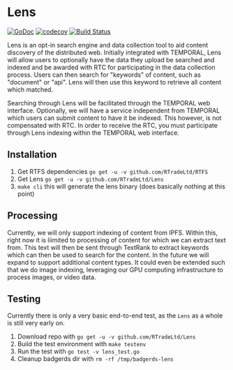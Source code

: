# Lens

[![GoDoc](https://godoc.org/github.com/RTradeLtd/Lens?status.svg)](https://godoc.org/github.com/RTradeLtd/Lens) [![codecov](https://codecov.io/gh/RTradeLtd/Lens/branch/master/graph/badge.svg)](https://codecov.io/gh/RTradeLtd/Lens) [![Build Status](https://travis-ci.com/RTradeLtd/Lens.svg?branch=master)](https://travis-ci.com/RTradeLtd/Lens)

Lens is an opt-in search engine and data collection tool to aid content discovery of the distributed web. Initially integrated with TEMPORAL, Lens will allow users to optionally have the data they upload be searched and indexed and be awarded with RTC for participating in the data collection process. Users can then search for "keywords" of content, such as "document" or "api". Lens will then use this keyword to retrieve all content which matched.

Searching through Lens will be facilitated through the TEMPORAL web interface. Optionally, we will have a service independent from TEMPORAL which users can submit content to have it be indexed. This however, is not compensated with RTC. In order to receive the RTC, you must participate through Lens indexing within the TEMPORAL web interface.

## Installation

1) Get RTFS dependencies `go get -u -v github.com/RTradeLtd/RTFS`
2) Get Lens `go get -u -v github.com/RTradeLtd/Lens`
3) `make cli` this will generate the lens binary (does basically nothing at this point)

## Processing

Currently, we will only support indexing of content from IPFS. Within this, right now it is liimited to processing of content for which we can extract text from. This text will then be sent through TextRank to extract keywords which can then be used to search for the content. In the future we will expand to support additional content types. It could even be extended such that we do image indexing, leveraging our GPU computing infrastructure to process images, or video data.

## Testing

Currently there is only a very basic end-to-end test, as the `Lens` as a whole is still very early on. 

1) Download repo with `go get -u -v github.com/RTradeLtd/Lens`
2) Build the test environment with `make testenv`
3) Run the test with `go test -v lens_test.go`
4) Cleanup badgerds dir with `rm -rf /tmp/badgerds-lens`